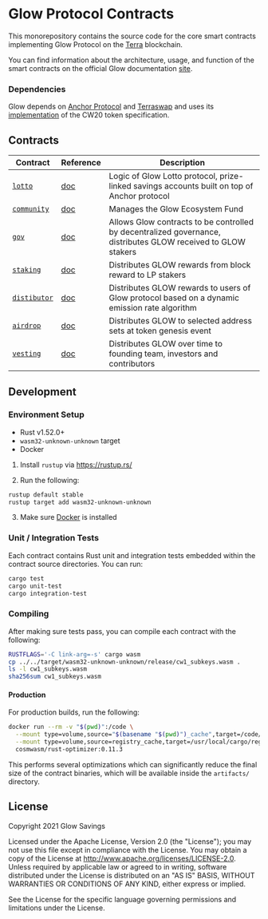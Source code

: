 # Glow Protocol Contracts

This monorepository contains the source code for the core smart contracts implementing Glow Protocol on the [Terra](https://terra.money) blockchain.

You can find information about the architecture, usage, and function of the smart contracts on the official Glow documentation [site](https://docs.joinglow.com/contracts/architecture).

### Dependencies

Glow depends on [Anchor Protocol](https://anchorprotocol.com) and [Terraswap](https://terraswap.io) and uses its [implementation](https://github.com/terraswap/terraswap) of the CW20 token specification.

## Contracts

| Contract                                            | Reference                                              | Description                                                                                                                        |
| --------------------------------------------------- | ------------------------------------------------------ | ---------------------------------------------------------------------------------------------------------------------------------- |
| [`lotto`](./contracts/lotto)  | [doc](https://docs.joinglow.com/contracts/collector) | Logic of Glow Lotto protocol, prize-linked savings accounts built on top of Anchor protocol                                          |
| [`community`](../contracts/community) | [doc](https://docs.joinglow.com/contracts/community) | Manages the Glow Ecosystem Fund                                                                                                   |
| [`gov`](./contracts/gov)              | [doc](https://docs.joinglow.com/contracts/gov)       | Allows Glow contracts to be controlled by decentralized governance, distributes GLOW received to GLOW stakers |
| [`staking`](./contracts/staking)      | [doc](https://docs.joinglow.com/contracts/staking)   | Distributes GLOW rewards from block reward to LP stakers                                                                            |
| [`distibutor`](./contracts/distributor)      | [doc](https://joinglow.com/contracts/staking)   | Distributes GLOW rewards to users of Glow protocol based on a dynamic emission rate algorithm                                                                           |
| [`airdrop`](./contracts/airdrop)      | [doc](https://joinglow.com/contracts/staking)   | Distributes GLOW to selected address sets at token genesis event                                                                           |
| [`vesting`](./contracts/vesting)      | [doc](https://joinglow.com/contracts/staking)   | Distributes GLOW over time to founding team, investors and contributors                                                                        |

## Development

### Environment Setup

- Rust v1.52.0+
- `wasm32-unknown-unknown` target
- Docker

1. Install `rustup` via https://rustup.rs/

2. Run the following:

```sh
rustup default stable
rustup target add wasm32-unknown-unknown
```

3. Make sure [Docker](https://www.docker.com/) is installed

### Unit / Integration Tests

Each contract contains Rust unit and integration tests embedded within the contract source directories. You can run:

```sh
cargo test
cargo unit-test
cargo integration-test
```

### Compiling

After making sure tests pass, you can compile each contract with the following:

```sh
RUSTFLAGS='-C link-arg=-s' cargo wasm
cp ../../target/wasm32-unknown-unknown/release/cw1_subkeys.wasm .
ls -l cw1_subkeys.wasm
sha256sum cw1_subkeys.wasm
```

#### Production

For production builds, run the following:

```sh
docker run --rm -v "$(pwd)":/code \
  --mount type=volume,source="$(basename "$(pwd)")_cache",target=/code/target \
  --mount type=volume,source=registry_cache,target=/usr/local/cargo/registry \
  cosmwasm/rust-optimizer:0.11.3
```

This performs several optimizations which can significantly reduce the final size of the contract binaries, which will be available inside the `artifacts/` directory.

## License

Copyright 2021 Glow Savings

Licensed under the Apache License, Version 2.0 (the "License"); you may not use this file except in compliance with the License. You may obtain a copy of the License at http://www.apache.org/licenses/LICENSE-2.0. Unless required by applicable law or agreed to in writing, software distributed under the License is distributed on an "AS IS" BASIS, WITHOUT WARRANTIES OR CONDITIONS OF ANY KIND, either express or implied.

See the License for the specific language governing permissions and limitations under the License.

